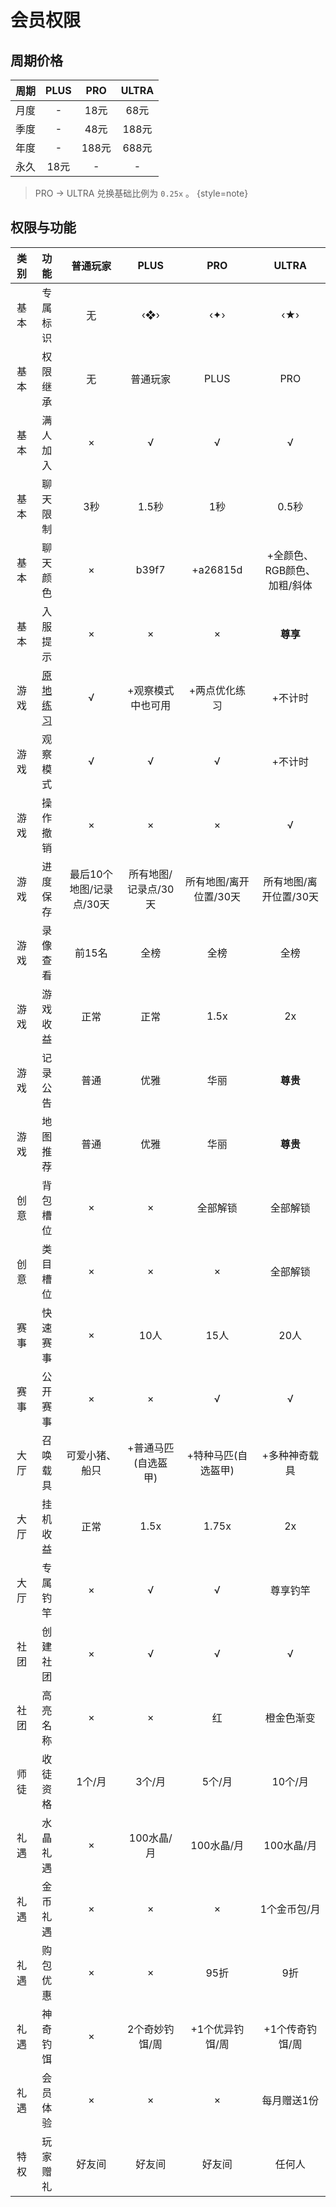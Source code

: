 # 会员权限

## 周期价格

| 周期 | PLUS | PRO  | ULTRA |
|:--:|:----:|:----:|:-----:|
| 月度 |  -   | 18元  |  68元  |
| 季度 |  -   | 48元  | 188元  |
| 年度 |  -   | 188元 | 688元  |
| 永久 | 18元  |  -   |   -   |

> PRO -> ULTRA 兑换基础比例为 `0.25x` 。 {style=note}

## 权限与功能

| 类别 |            功能            |      普通玩家       |     PLUS     |      PRO      |      ULTRA       |
|:--:|:------------------------:|:---------------:|:------------:|:-------------:|:----------------:|
| 基本 |           专属标识           |        无        |     ‹❖›      |      ‹✦›      |       ‹★›        |
| 基本 |           权限继承           |        无        |     普通玩家     |     PLUS      |       PRO        |
| 基本 |           满人加入           |        ×        |      √       |       √       |        √         |
| 基本 |           聊天限制           |       3秒        |     1.5秒     |      1秒       |       0.5秒       |
| 基本 |           聊天颜色           |        ×        |    b39f7     |   +a26815d    | +全颜色、RGB颜色、加粗/斜体 |
| 基本 |           入服提示           |        ×        |      ×       |       ×       |      **尊享**      | 
| 游戏 | [原地练习](game.md#practice) |        √        |  +观察模式中也可用   |    +两点优化练习    |       +不计时       |
| 游戏 |           观察模式           |        √        |      √       |       √       |       +不计时       |
| 游戏 |           操作撤销           |        ×        |      ×       |       ×       |        √         |
| 游戏 |           进度保存           | 最后10个地图/记录点/30天 | 所有地图/记录点/30天 | 所有地图/离开位置/30天 |  所有地图/离开位置/30天   |
| 游戏 |           录像查看           |      前15名       |      全榜      |      全榜       |        全榜        |
| 游戏 |           游戏收益           |       正常        |      正常      |     1.5x      |        2x        | 
| 游戏 |           记录公告           |       普通        |      优雅      |      华丽       |      **尊贵**      | 
| 游戏 |           地图推荐           |       普通        |      优雅      |      华丽       |      **尊贵**      | 
| 创意 |           背包槽位           |        ×        |      ×       |     全部解锁      |       全部解锁       | 
| 创意 |           类目槽位           |        ×        |      ×       |       ×       |       全部解锁       | 
| 赛事 |           快速赛事           |        ×        |     10人      |      15人      |       20人        |
| 赛事 |           公开赛事           |        ×        |      ×       |       √       |        √         |
| 大厅 |           召唤载具           |     可爱小猪、船只     | +普通马匹(自选盔甲)  |  +特种马匹(自选盔甲)  |     +多种神奇载具      | 
| 大厅 |           挂机收益           |       正常        |     1.5x     |     1.75x     |        2x        | 
| 大厅 |           专属钓竿           |        ×        |      √       |       √       |       尊享钓竿       | 
| 社团 |           创建社团           |        ×        |      √       |       √       |        √         | 
| 社团 |           高亮名称           |        ×        |      ×       |       红       |      橙金色渐变       | 
| 师徒 |           收徒资格           |      1个/月       |     3个/月     |     5个/月      |      10个/月       | 
| 礼遇 |           水晶礼遇           |        ×        |   100水晶/月    |    100水晶/月    |     100水晶/月      | 
| 礼遇 |           金币礼遇           |        ×        |      ×       |       ×       |     1个金币包/月      | 
| 礼遇 |           购包优惠           |        ×        |      ×       |      95折      |        9折        | 
| 礼遇 |           神奇钓饵           |        ×        |   2个奇妙钓饵/周   |   +1个优异钓饵/周   |    +1个传奇钓饵/周     | 
| 礼遇 |           会员体验           |        ×        |      ×       |       ×       |      每月赠送1份      | 
| 特权 |           玩家赠礼           |       好友间       |     好友间      |      好友间      |       任何人        |